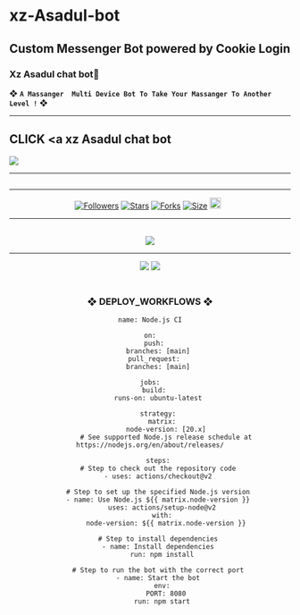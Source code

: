 # xz-Asadul-bot
Custom Messenger Bot powered by Cookie Login
---------

###  Xz Asadul chat bot🌺
❖ **`A Massanger  Multi Device Bot To Take Your Massanger To Another Level !`** ❖

----------
## CLICK <a xz Asadul chat bot


<img src='https://i.imgur.com/UNIhrjs.jpeg'/>

-------

 <p align="center">
  <a href="#"><img src="http://readme-typing-svg.herokuapp.com?color=cyan&center=true&vCenter=true&multiline=false&lines=`xz+Asadul+chat+bot`" alt="">

<br>

--------

<p align="center">
<a href="https://github.com/cyber-ullash/"><img title="Followers" src="https://img.shields.io/github/followers/cyber-ullash?color=blue&style=flat-square"></a>
<a href="https://github.com/cyber-ullash/CYBER-BOT-COMMUNITY/stargazers/"><img title="Stars" src="https://img.shields.io/github/stars/cyber-ullash/CYBER-BOT-COMMUNITY/?color=blue&style=flat-square"></a>
<a href="https://github.com/cyber-ullash/CYBER-BOT-COMMUNITY/network/members"><img title="Forks" src="https://img.shields.io/github/forks/cyber-ullash/CYBER-BOT-COMMUNITY?color=blue&style=flat-square"></a>
<a href="https://github.com/cyber-ullash/CYBER-BOT-COMMUNITY/"><img title="Size" src="https://img.shields.io/github/repo-size/cyber-ullash/CYBER-BOT-COMMUNITY?style=flat-square&color=blue"></a>
<a href="https://github.com/cyber-ullash/CYBER-BOT-COMMUNITY/graphs/commit-activity"><img height="20" src="https://img.shields.io/badge/Maintained%3F-yes-green.svg"></a>&nbsp;&nbsp;
</p>
<p align='center'>
</p>

-----------
<div align="center"><br> <img src="https://profile-counter.glitch.me/SILENT-SOBX-MD/count.svg" /><br xz Asadul chat bot</div>

------------

<a><img src='https://i.imgur.com/LyHic3i.gif'/></a>
<a><img src='https://i.imgur.com/LyHic3i.gif'/></a>

### <br>   ❖ DEPLOY_WORKFLOWS ❖
```
name: Node.js CI

on:
  push:
    branches: [main]
  pull_request:
    branches: [main]

jobs:
  build:
    runs-on: ubuntu-latest

    strategy:
      matrix:
        node-version: [20.x]
        # See supported Node.js release schedule at https://nodejs.org/en/about/releases/

    steps:
    # Step to check out the repository code
    - uses: actions/checkout@v2

    # Step to set up the specified Node.js version
    - name: Use Node.js ${{ matrix.node-version }}
      uses: actions/setup-node@v2
      with:
        node-version: ${{ matrix.node-version }}

    # Step to install dependencies
    - name: Install dependencies
      run: npm install

    # Step to run the bot with the correct port
    - name: Start the bot
      env:
        PORT: 8080
      run: npm start
